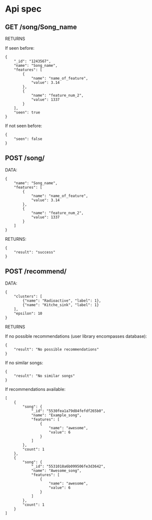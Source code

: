 Api spec
========

GET /song/Song_name
-------------------
RETURNS
	
If seen before:

	{
		"_id": "1243567",
		"name": "Song_name",
		"features": [
			{
				"name": "name_of_feature",
				"value": 3.14
			},
			{
				"name": "feature_num_2",
				"value": 1337
			}
		],
		"seen": true
	}

If not seen before:

	{
		"seen": false
	}

POST /song/
-----------
DATA:

	{
		"name": "Song_name",
		"features": [
			{
				"name": "name_of_feature",
				"value": 3.14
			},
			{
				"name": "feature_num_2",
				"value": 1337
			}
		]
	}

RETURNS:

	{
		"result": "success"
	}

POST /recommend/
----------------
DATA:

	{
		"clusters": [
			{"name": "Radioactive", "label": 1},
			{"name": "Kitche_sink", "label": 1}
		],
		"epsilon": 10
	}

RETURNS

If no possible recommendations (user library encompasses database):

	{
		"result": "No possible recommendations"
	}

If no similar songs:

	{
		"result": "No similar songs"
	}

If recommendations available:

	[
	    {
	        "song": {
	            "_id": "5530fea1a79d84fefdf265b0",
	            "name": "Example_song",
	            "features": [
	                {
	                    "name": "awesome",
	                    "value": 6
	                }
	            ]
	        },
	        "count": 1
	    },
	    {
	        "song": {
	            "_id": "5531018a6b099506fe3d3642",
	            "name": "Awesome_song",
	            "features": [
	                {
	                    "name": "awesome",
	                    "value": 6
	                }
	            ]
	        },
	        "count": 1
	    }
    ]
